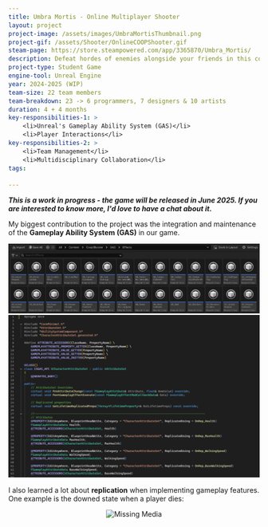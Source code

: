 ```yaml
---
title: Umbra Mortis - Online Multiplayer Shooter
layout: project
project-image: /assets/images/UmbraMortisThumbnail.png
project-gif: /assets/Shooter/OnlineCOOPShooter.gif
steam-page: https://store.steampowered.com/app/3365870/Umbra_Mortis/
description: Defeat hordes of enemies alongside your friends in this cooperative FPS game.
project-type: Student Game
engine-tool: Unreal Engine
year: 2024-2025 (WIP)
team-size: 22 team members
team-breakdown: 23 -> 6 programmers, 7 designers & 10 artists
duration: 4 + 4 months
key-responsibilities-1: >
    <li>Unreal's Gameplay Ability System (GAS)</li>
    <li>Player Interactions</li>
key-responsibilities-2: >
    <li>Team Management</li>
    <li>Multidisciplinary Collaboration</li>
tags:

---
```


***This is a work in progress - the game will be released in June 2025. If you are interested to know more, I'd love to have a chat about it.***

My biggest contribution to the project was the integration and maintenance of the **Gameplay Ability System (GAS)** in our game.

<p style="text-align: center;">
    <img src="/assets/Shooter/GameplayEffects.png" alt="Missing Media">
    <img src="/assets/Shooter/CharacterAttributeSet.png" alt="Missing Media">
</p>
<p style="text-align: center;">
</p>

I also learned a lot about **replication** when implementing gameplay features. One example is the downed state when a player dies:

<p style="text-align: center;">
    <img src="/assets/Shooter/GreyHealthDepleting.gif" alt="Missing Media">
</p>